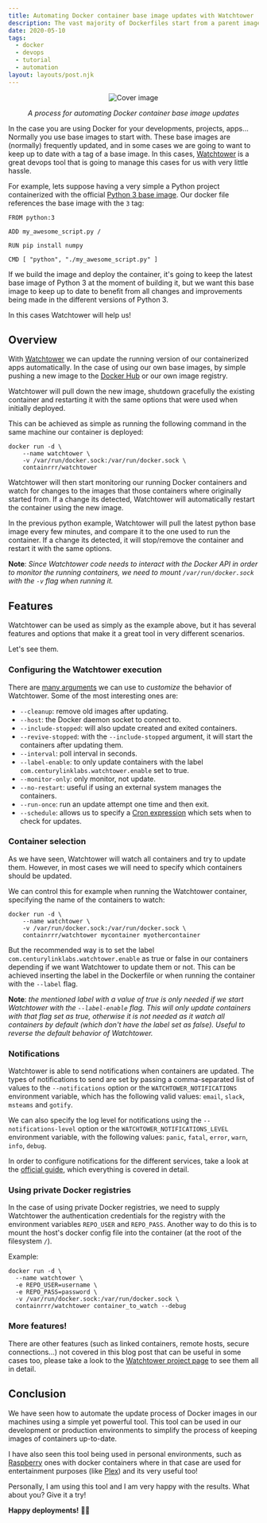 ```yaml
---
title: Automating Docker container base image updates with Watchtower
description: The vast majority of Dockerfiles start from a parent image (a base image), which are part of our docker containers, the base from where our projects are built. These base images (normally) are being updated frequently, and we need to follow the updates to not keep our project outdated. Watchtower help us with this frequent updates, managing them seamlessly for our projects.
date: 2020-05-10
tags:
  - docker
  - devops
  - tutorial
  - automation
layout: layouts/post.njk
---
```


<div align="center">

![Cover image](../../img/posts/automating-docker-image-updates-watchtower/watchtower-docker.png)

</div>
<div align="center"><em>A process for automating Docker container base image updates</em></div>

In the case you are using Docker for your developments, projects, apps... Normally you use base images to start with. These base images are (normally) frequently updated, and in some cases we are going to want to keep up to date with a tag of a base image. In this cases, [Watchtower](https://github.com/containrrr/watchtower) is a great devops tool that is going to manage this cases for us with very little hassle.

For example, lets suppose having a very simple a Python project containerized with the official [Python 3 base image](https://hub.docker.com/_/python).
Our docker file references the base image with the `3` tag:

```docker
FROM python:3

ADD my_awesome_script.py /

RUN pip install numpy

CMD [ "python", "./my_awesome_script.py" ]
```

If we build the image and deploy the container, it's going to keep the latest base image of Python 3 at the moment of building it, but we want this base image to keep up to date to benefit from all changes and improvements being made in the different versions of Python 3.

In this cases Watchtower will help us!

## Overview

With [Watchtower](https://containrrr.github.io/watchtower/) we can update the running version of our containerized apps automatically. In the case of using our own base images, by simple pushing a new image to the [Docker Hub](https://hub.docker.com/) or our own image registry.

Watchtower will pull down the new image, shutdown gracefully the existing container and restarting it with the same options that were used when initially deployed.

This can be achieved as simple as running the following command in the same machine our container is deployed:

```shell
docker run -d \
    --name watchtower \
    -v /var/run/docker.sock:/var/run/docker.sock \
    containrrr/watchtower
```

Watchtower will then start monitoring our running Docker containers and watch for changes to the images that those containers where originally started from. If a change its detected, Watchtower will automatically restart the container using the new image.

In the previous python example, Watchtower will pull the latest python base image every few minutes, and compare it to the one used to run the container. If a change its detected, it will stop/remove the container and restart it with the same options.

**Note**: *Since Watchtower code needs to interact with the Docker API in order to monitor the running containers, we need to mount `/var/run/docker.sock` with the `-v` flag when running it.*

## Features

Watchtower can be used as simply as the example above, but it has several features and options that make it a great tool in very different scenarios.

Let's see them.

### Configuring the Watchtower execution

There are [many arguments](https://containrrr.github.io/watchtower/arguments/) we can use to *customize* the behavior of Watchtower.
Some of the most interesting ones are:

- `--cleanup`: remove old images after updating.
- `--host`: the Docker daemon socket to connect to.
- `--include-stopped`: will also update created and exited containers.
- `--revive-stopped`: with the `--include-stopped` argument, it will start the containers after updating them.
- `--interval`: poll interval in seconds.
- `--label-enable`: to only update containers with the label `com.centurylinklabs.watchtower.enable` set to true.
- `--monitor-only`: only monitor, not update.
- `--no-restart`: useful if using an external system manages the containers.
- `--run-once`: run an update attempt one time and then exit.
- `--schedule`: allows us to specify a [Cron expression](https://crontab.guru/) which sets when to check for updates.

### Container selection

As we have seen, Watchtower will watch all containers and try to update them. However, in most cases we will need to specify which containers should be updated.

We can control this for example when running the Watchtower container, specifying the name of the containers to watch:
```shell
docker run -d \
    --name watchtower \
    -v /var/run/docker.sock:/var/run/docker.sock \
    containrrr/watchtower mycontainer myothercontainer
```

But the recommended way is to set the label `com.centurylinklabs.watchtower.enable` as true or false in our containers depending if we want Watchtower to update them or not. This can be achieved inserting the label in the Dockerfile or when running the container with the `--label` flag.

**Note**: *the mentioned label with a value of true is only needed if we start Watchtower with the `--label-enable` flag. This will only update containers with that flag set as true, otherwise it is not needed as it watch all containers by default (which don't have the label set as false). Useful to reverse the default behavior of Watchtower.*

### Notifications

Watchtower is able to send notifications when containers are updated. The types of notifications to send are set by passing a comma-separated list of values to the `--notifications` option or the `WATCHTOWER_NOTIFICATIONS` environment variable, which has the following valid values: `email`, `slack`, `msteams` and `gotify`.

We can also specify the log level for notifications using the `--notifications-level` option or the `WATCHTOWER_NOTIFICATIONS_LEVEL` environment variable, with the following values: `panic`, `fatal`, `error`, `warn`, `info`, `debug`.

In order to configure notifications for the different services, take a look at the [official guide](https://containrrr.github.io/watchtower/notifications/), which everything is covered in detail.

### Using private Docker registries

In the case of using private Docker registries, we need to supply Watchtower the authentication credentials for the registry with the environment variables `REPO_USER` and `REPO_PASS`. Another way to do this is to mount the host's docker config file into the container (at the root of the filesystem `/`).

Example:
```shell
docker run -d \
  --name watchtower \
  -e REPO_USER=username \
  -e REPO_PASS=password \
  -v /var/run/docker.sock:/var/run/docker.sock \
  containrrr/watchtower container_to_watch --debug
```

### More features!

There are other features (such as linked containers, remote hosts, secure connections...) not covered in this blog post that can be useful in some cases too, please take a look to the [Watchtower project page](https://containrrr.github.io/watchtower) to see them all in detail.

## Conclusion

We have seen how to automate the update process of Docker images in our machines using a simple yet powerful tool.
This tool can be used in our development or production environments to simplify the process of keeping images of containers up-to-date.

I have also seen this tool being used in personal environments, such as [Raspberry](https://www.raspberrypi.org/) ones with docker containers where in that case are used for entertainment purposes (like [Plex](https://www.plex.tv/)) and its very useful too!

Personally, I am using this tool and I am very happy with the results. What about you? Give it a try!


**Happy deployments!** 🎉🎉
